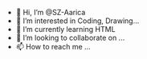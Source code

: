 - 👋 Hi, I’m @SZ-Aarica
- 👀 I’m interested in Coding, Drawing...
- 🌱 I’m currently learning HTML
- 💞️ I’m looking to collaborate on ...
- 📫 How to reach me ...

<!---
SZ-Aarica/SZ-Aarica is a ✨ special ✨ repository because its `README.md` (this file) appears on your GitHub profile.
You can click the Preview link to take a look at your changes.
--->
